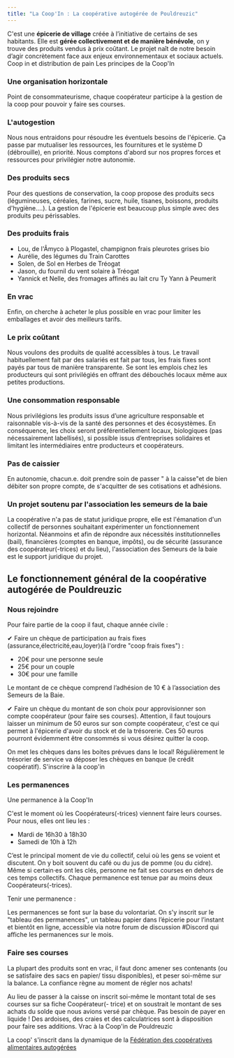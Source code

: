 ```yaml
---
title: "La Coop'In : La coopérative autogérée de Pouldreuzic"
---
```


C'est une **épicerie de village** créée à l’initiative de certains de ses habitants. Elle est **gérée collectivement et de manière bénévole**, on y trouve des produits vendus à prix coûtant. Le projet naît de notre besoin d’agir concrètement face aux enjeux environnementaux et sociaux actuels.
Coop in et distribution de pain
Les principes de la Coop'In

### Une organisation horizontale

Point de consommateurisme, chaque coopérateur participe à la gestion de la coop pour pouvoir y faire ses courses.

### L'autogestion

Nous nous entraidons pour résoudre les éventuels besoins de l'épicerie. Ça passe par mutualiser les ressources, les fournitures et le système D (débrouille), en priorité. Nous comptons d'abord sur nos propres forces et ressources pour privilégier notre autonomie.

### Des produits secs

Pour des questions de conservation, la coop propose des produits secs (légumineuses, céréales, farines, sucre, huile, tisanes, boissons, produits d'hygiène....). La gestion de l'épicerie est beaucoup plus simple avec des produits peu périssables.

### Des produits frais

- Lou, de l'Âmyco à Plogastel, champignon frais pleurotes grises bio
- Aurélie, des légumes du Train Carottes
- Solen, de Sol en Herbes de Tréogat
- Jason, du fournil du vent solaire à Tréogat
- Yannick et Nelle, des fromages affinés au lait cru Ty Yann à Peumerit

### En vrac

Enfin, on cherche à acheter le plus possible en vrac pour limiter les emballages et avoir des meilleurs tarifs.

### Le prix coûtant

Nous voulons des produits de qualité accessibles à tous. Le travail habituellement fait par des salariés est fait par tous, les frais fixes sont payés par tous de manière transparente. Se sont les emplois chez les producteurs qui sont privilégiés en offrant des débouchés locaux même aux petites productions.

### Une consommation responsable

Nous privilégions les produits issus d’une agriculture responsable et raisonnable vis-à-vis de la santé des personnes et des écosystèmes. En conséquence, les choix seront préférentiellement locaux, biologiques (pas nécessairement labellisés), si possible issus d’entreprises solidaires et limitant les intermédiaires entre producteurs et coopérateurs.

### Pas de caissier

En autonomie, chacun.e. doit prendre soin de passer " à la caisse"et de bien débiter son propre compte, de s'acquitter de ses cotisations et adhésions.

### Un projet soutenu par l'association les semeurs de la baie

La coopérative n'a pas de statut juridique propre, elle est l'émanation d'un collectif de personnes souhaitant expérimenter un fonctionnement horizontal. Néanmoins et afin de répondre aux nécessités institutionnelles (bail), financières (comptes en banque, impôts), ou de sécurité (assurance des coopérateur(-trices) et du lieu), l'association des Semeurs de la baie est le support juridique du projet.

## Le fonctionnement général de la coopérative autogérée de Pouldreuzic

### Nous rejoindre

Pour faire partie de la coop il faut, chaque année civile :

✔  Faire un chèque de participation au frais fixes (assurance,électricité,eau,loyer)(à l'ordre "coop frais fixes") :
- 20€ pour une personne seule
- 25€ pour un couple
- 30€ pour une famille

Le montant de ce chèque comprend l’adhésion de 10 € à l’association des Semeurs de la Baie.

✔ Faire un chèque du montant de son choix pour approvisionner son compte coopérateur (pour faire ses courses). Attention, il faut toujours laisser un minimum de 50 euros sur son compte coopérateur, c'est ce qui permet à l'épicerie d'avoir du stock et de la trésorerie. Ces 50 euros pourront évidemment être consommés si vous désirez quitter la coop.

On met les chèques dans les boites prévues dans le local! Régulièrement le trésorier de service va déposer les chèques en banque (le crédit coopératif).
S'inscrire à la coop'in

### Les permanences

Une permanence à la Coop'In

C'est le moment où les Coopérateurs(-trices) viennent faire leurs courses. Pour nous, elles ont lieu les :

- Mardi de 16h30 à 18h30
- Samedi de 10h à 12h

C’est le principal moment de vie du collectif, celui où les gens se voient et discutent. On y boit souvent du café ou du jus de pomme (ou du cidre). Même si certain·es ont les clés, personne ne fait ses courses en dehors de ces temps collectifs. Chaque permanence est tenue par au moins deux Coopérateurs(-trices).

Tenir une permanence :

Les permanences se font sur la base du volontariat. On s'y inscrit sur le "tableau des permanences", un tableau papier dans l’épicerie pour l’instant et bientôt en ligne, accessible via notre forum de discussion #Discord qui affiche les permanences sur le mois.

### Faire ses courses

La plupart des produits sont en vrac, il faut donc amener ses contenants (ou se satisfaire des sacs en papier/ tissu disponibles), et peser soi-même sur la balance. La confiance règne au moment de régler nos achats!

Au lieu de passer à la caisse on inscrit soi-même le montant total de ses courses sur sa fiche Coopérateur(- trice) et on soustrait le montant de ses achats du solde que nous avions versé par chèque. Pas besoin de payer en liquide ! Des ardoises, des craies et des calculatrices sont à disposition pour faire ses additions.
Vrac à la Coop'in de Pouldreuzic

La coop' s'inscrit dans la dynamique de la [Fédération des coopératives alimentaires autogérées](http://fede-coop.org/)
